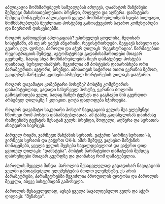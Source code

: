 აპლიკაცია მომხმარებელს საშუალებას აძლევს, დაამატოს მანქანები შემდეგი მახასიათებლებით: ბრენდი, მოდელი და აღწერა. დამატების შემდეგ მონაცემები აპლიკაციის ყველა მომხმარებლისვის ხდება ხილვადი, მომხმარებლებს შეუძლიათ პოსტებზე გამოაქვეყნონ საჯარო კომენტარები და ჩაერთონ დისკუსიებში.

როგორ გამოიყენებ აპლიკაციას?
უპირველეს ყოვლისა, შედიხარ სისტემაში, ან თუ არ გაქვს ანგარიში, რეგისტრირდები. შეგყავს სახელი და გვარი, ელ. ფოსტა, პაროლი და აჭერ ღილაკს 'რეგისტრაცია'. წარმატებით რეგისტრაციის შემდეგ, ავტომატურად გადამისამართდები მთავარ გვერდზე, სადაც სხვა მომხმარებლების მიერ დამატებულ პოსტებს დაინახავ, სურვილისამებრ, შეგიძლია ამ პოსტების დახარისხება ორი პარამეტრით: ავტორი, ბრენდი. ამისათვის საჭიროა თითი ეკრანის ზემოთ, უკიდურეს მარჯვენა კუთხეში არსებულ სორტირების ღილაკს დააჭირო.


როგორ დავამატო კომენტარი პოსტზე? 
პოსტზე კომენტარის დასამატებლად, გადადი სასურველ პოსტზე, ეკრანის ბოლოში გამოგიჩნდება ველი, სადაც ჩაწერ ტექსტს და გაგზავნი მის გვერდით არსებულ ღილაკზე 1 კლიკით. ცოტა დალოდება სჭირდება.


როგორ დავამატო საკუთარი პოსტი?
ნავიგაციის ველის შუა ელემენტი სწორედ რომ პოსტის დასამატებლადაა. ამ ტაბზე გადასვლისას დაინახავ რამდენიმე ტექსტის შესატან ველს: ბრენდი, მოდელი, აღწერა და სურათის ასატვირთ სივრცეს. 

პირველ რიგში, ვარჩევთ მანქანის სურათს. ვაჭერთ 'აირჩიე სურათი'-ს, ვირჩევთ სურათს და ვაჭერთ OK-ს. ამის შემდეგ ვავსებთ მანქანის მონაცემებს, ყველა ველის შევსება სავალდებულოა! და ვაჭერთ დიდ ყვითელ ღილაკს: "დამატება". პოსტის წარმატებით დამატების შემდეგ დაბრუნდები მთავარ გვერდზე და დაინახავ რომ დამატებულია.


პაროლის შეცვლა მინდა.
პაროლის შესაცვლელად გადადიხარ ნავიგაციის ველში განთავსებული ელემენტების ბოლო ელემენტზე. ეს არის პარამეტრები, პარამეტრებში შეგიძლია პროფილის ფოტოსა და პაროლის შეცვლა, ასევე სისტემიდან გამოსვლა.

პაროლის შესაცვლელად, ავსებ ყველა სავალდებულო ველს და აჭერ ღილაკს: "შენახვა".
